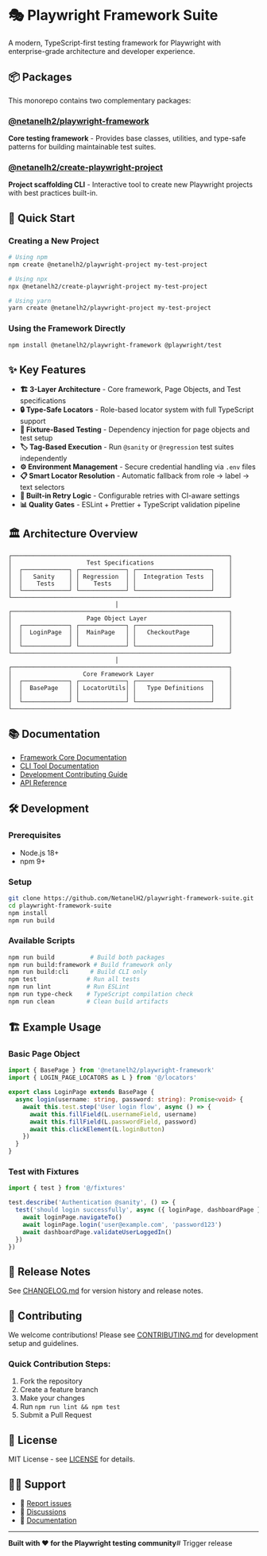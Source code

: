 # 🎭 Playwright Framework Suite

A modern, TypeScript-first testing framework for Playwright with enterprise-grade architecture and developer experience.

## 📦 Packages

This monorepo contains two complementary packages:

### [@netanelh2/playwright-framework](./packages/playwright-framework) 
**Core testing framework** - Provides base classes, utilities, and type-safe patterns for building maintainable test suites.

### [@netanelh2/create-playwright-project](./packages/create-playwright-project)
**Project scaffolding CLI** - Interactive tool to create new Playwright projects with best practices built-in.

## 🚀 Quick Start

### Creating a New Project

```bash
# Using npm
npm create @netanelh2/playwright-project my-test-project

# Using npx
npx @netanelh2/create-playwright-project my-test-project

# Using yarn
yarn create @netanelh2/playwright-project my-test-project
```

### Using the Framework Directly

```bash
npm install @netanelh2/playwright-framework @playwright/test
```

## ✨ Key Features

- **🏗️ 3-Layer Architecture** - Core framework, Page Objects, and Test specifications
- **🔒 Type-Safe Locators** - Role-based locator system with full TypeScript support
- **🧪 Fixture-Based Testing** - Dependency injection for page objects and test setup
- **🏷️ Tag-Based Execution** - Run `@sanity` or `@regression` test suites independently
- **⚙️ Environment Management** - Secure credential handling via `.env` files
- **📋 Smart Locator Resolution** - Automatic fallback from role → label → text selectors
- **🔄 Built-in Retry Logic** - Configurable retries with CI-aware settings
- **📊 Quality Gates** - ESLint + Prettier + TypeScript validation pipeline

## 🏛️ Architecture Overview

```
┌─────────────────────────────────────────────────────────────┐
│                     Test Specifications                     │
│  ┌─────────────┐ ┌─────────────┐ ┌─────────────────────┐    │
│  │   Sanity    │ │ Regression  │ │  Integration Tests  │    │
│  │    Tests    │ │    Tests    │ │                     │    │
│  └─────────────┘ └─────────────┘ └─────────────────────┘    │
└─────────────────────────────────────────────────────────────┘
                              │
┌─────────────────────────────────────────────────────────────┐
│                     Page Object Layer                       │
│  ┌─────────────┐ ┌─────────────┐ ┌─────────────────────┐    │
│  │  LoginPage  │ │  MainPage   │ │   CheckoutPage      │    │
│  │             │ │             │ │                     │    │
│  └─────────────┘ └─────────────┘ └─────────────────────┘    │
└─────────────────────────────────────────────────────────────┘
                              │
┌─────────────────────────────────────────────────────────────┐
│                    Core Framework Layer                     │
│  ┌─────────────┐ ┌─────────────┐ ┌─────────────────────┐    │
│  │  BasePage   │ │ LocatorUtils│ │   Type Definitions  │    │
│  │             │ │             │ │                     │    │
│  └─────────────┘ └─────────────┘ └─────────────────────┘    │
└─────────────────────────────────────────────────────────────┘
```

## 📚 Documentation

- [Framework Core Documentation](./packages/playwright-framework/README.md)
- [CLI Tool Documentation](./packages/create-playwright-project/README.md)
- [Development Contributing Guide](./CONTRIBUTING.md)
- [API Reference](https://netanelh2.github.io/playwright-framework-suite/)

## 🛠️ Development

### Prerequisites
- Node.js 18+ 
- npm 9+

### Setup
```bash
git clone https://github.com/NetanelH2/playwright-framework-suite.git
cd playwright-framework-suite
npm install
npm run build
```

### Available Scripts
```bash
npm run build          # Build both packages
npm run build:framework # Build framework only  
npm run build:cli      # Build CLI only
npm test              # Run all tests
npm run lint          # Run ESLint
npm run type-check    # TypeScript compilation check
npm run clean         # Clean build artifacts
```

## 🏗️ Example Usage

### Basic Page Object
```typescript
import { BasePage } from '@netanelh2/playwright-framework'
import { LOGIN_PAGE_LOCATORS as L } from '@/locators'

export class LoginPage extends BasePage {
  async login(username: string, password: string): Promise<void> {
    await this.test.step('User login flow', async () => {
      await this.fillField(L.usernameField, username)
      await this.fillField(L.passwordField, password)
      await this.clickElement(L.loginButton)
    })
  }
}
```

### Test with Fixtures
```typescript
import { test } from '@/fixtures'

test.describe('Authentication @sanity', () => {
  test('should login successfully', async ({ loginPage, dashboardPage }) => {
    await loginPage.navigateTo()
    await loginPage.login('user@example.com', 'password123')
    await dashboardPage.validateUserLoggedIn()
  })
})
```

## 🚀 Release Notes

See [CHANGELOG.md](./CHANGELOG.md) for version history and release notes.

## 🤝 Contributing

We welcome contributions! Please see [CONTRIBUTING.md](./CONTRIBUTING.md) for development setup and guidelines.

### Quick Contribution Steps:
1. Fork the repository
2. Create a feature branch
3. Make your changes
4. Run `npm run lint && npm test`
5. Submit a Pull Request

## 📄 License

MIT License - see [LICENSE](./LICENSE) for details.

## 🙋‍♂️ Support

- 🐛 [Report issues](https://github.com/NetanelH2/playwright-framework-suite/issues)
- 💬 [Discussions](https://github.com/NetanelH2/playwright-framework-suite/discussions)  
- 📖 [Documentation](https://netanelh2.github.io/playwright-framework-suite/)

---

**Built with ❤️ for the Playwright testing community**# Trigger release

